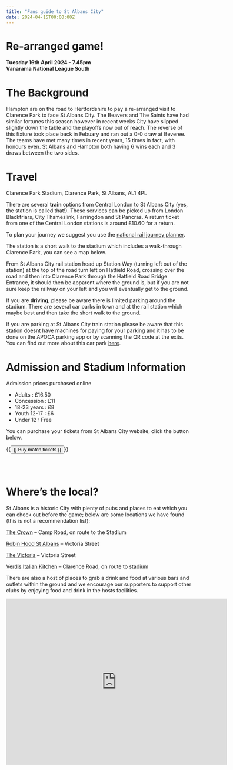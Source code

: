 ```yaml
---
title: "Fans guide to St Albans City"
date: 2024-04-15T00:00:00Z
---
```

# Re-arranged game!

**Tuesday 16th April 2024 - 7.45pm** <br>
**Vanarama National League South**


# **The Background**

Hampton are on the road to Hertfordshire to pay a re-arranged visit to Clarence Park to face St Albans City. The Beavers and The Saints have had similar fortunes this season however in recent weeks City have slipped slightly down the table and the playoffs now out of reach. The reverse of this fixture took place back in Febuary and ran out a 0-0 draw at Beveree. The teams have met many times in recent years, 15 times in fact, with honours even. St Albans and Hampton both having 6 wins each and 3 draws between the two sides. 

# **Travel**

Clarence Park Stadium,
Clarence Park,
St Albans,
AL1 4PL

There are several **train** options from Central London to St Albans City (yes, the station is called that!). These services can be picked up from London Blackfriars, City Thameslink, Farringdon and St Pancras. A return ticket from one of the Central London stations is around £10.60 for a return. 

To plan your journey we suggest you use the [national rail journey planner](https://www.nationalrail.co.uk/journey-planner/).

The station is a short walk to the stadium which includes a walk-through Clarence Park, you can see a map below.

From St Albans City rail station head up Station Way (turning left out of the station) at the top of the road turn left on Hatfield Road, crossing over the road and then into Clarence Park through the Hatfield Road Bridge Entrance, it should then be apparent where the ground is, but if you are not sure keep the railway on your left and you will eventually get to the ground. 

If you are **driving**, please be aware there is limited parking around the stadium. There are several car parks in town and at the rail station which maybe best and then take the short walk to the ground. 

If you are parking at St Albans City train station please be aware that this station doesnt have machines for paying for your parking and it has to be done on the APOCA parking app or by scanning the QR code at the exits. You can find out more about this car park [here](https://www.apcoa.co.uk/parking-in/st-albans-1/st-albans-station-way/). 

# **Admission and Stadium Information**

Admission prices purchased online
- Adults : £16.50
- Concession : £11
- 18-23 years : £8
- Youth 12-17 : £6
- Under 12 : Free

You can purchase your tickets from St Albans City website, click the button below.

{{<button href="https://fanzone.stalbanscityfc.com/product/st-albans-city-v-hampton-richmond-borough-020324/" target="_self">}} Buy match tickets {{</button>}}

<br>
<br>

# **Where’s the local?**

St Albans is a historic City with plenty of pubs and places to eat which you can check out before the game; below are some locations we have found (this is not a recommendation list):

[The Crown](https://www.crownstalbans.com/) – Camp Road, on route to the Stadium

[Robin Hood St Albans]( https://www.robin-hood-st-albans.co.uk/) – Victoria Street

[The Victoria]( https://www.instagram.com/thevictoriasta/?hl=en) – Victoria Street

[Verdis Italian Kitchen]( https://www.verdisitaliankitchen.co.uk/) – Clarence Road, on route to stadium


There are also a host of places to grab a drink and food at various bars and outlets within the ground and we encourage our supporters to support other clubs by enjoying food and drink in the hosts facilities. 


<iframe src="https://www.google.com/maps/embed?pb=!1m18!1m12!1m3!1d2469.8391511941254!2d-0.327738423365121!3d51.75426477187052!2m3!1f0!2f0!3f0!3m2!1i1024!2i768!4f13.1!3m3!1m2!1s0x48763eda34fd7e31%3A0xfd83a2001ea9084d!2sSt%20Albans%20City%20Football%20Club!5e0!3m2!1sen!2suk!4v1708991982157!5m2!1sen!2suk" width="600" height="450" style="border:0;" allowfullscreen="" loading="lazy" referrerpolicy="no-referrer-when-downgrade"></iframe>
